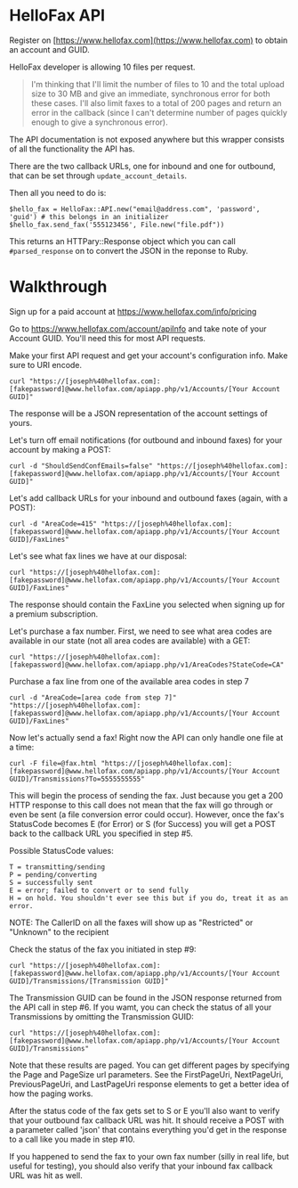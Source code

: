 # HelloFax API

Register on [https://www.hellofax.com](https://www.hellofax.com) to obtain an account and GUID.

HelloFax developer is allowing 10 files per request.

> I'm thinking that I'll limit the number of files to 10 and the total upload size to 30 MB and give an immediate, synchronous error for both these cases. I'll also limit faxes to a total of 200 pages and return an error in the callback (since I can't determine number of pages quickly enough to give a synchronous error).

The API documentation is not exposed anywhere but this wrapper consists of all the functionality the API has.

There are the two callback URLs, one for inbound and one for outbound, that can be set through `update_account_details`.

Then all you need to do is:

```
$hello_fax = HelloFax::API.new("email@address.com", 'password', 'guid') # this belongs in an initializer
$hello_fax.send_fax('555123456', File.new("file.pdf"))
```

This returns an HTTPary::Response object which you can call `#parsed_response` on to convert the JSON in the reponse to Ruby.

# Walkthrough

Sign up for a paid account at https://www.hellofax.com/info/pricing

Go to https://www.hellofax.com/account/apiInfo and take note of your Account GUID. You'll need this for most API requests.

Make your first API request and get your account's configuration info. Make sure to URI encode.

```
curl "https://[joseph%40hellofax.com]:[fakepassword]@www.hellofax.com/apiapp.php/v1/Accounts/[Your Account GUID]"
```

The response will be a JSON representation of the account settings of yours.

Let's turn off email notifications (for outbound and inbound faxes) for your account by making a POST:

```
curl -d "ShouldSendConfEmails=false" "https://[joseph%40hellofax.com]:[fakepassword]@www.hellofax.com/apiapp.php/v1/Accounts/[Your Account GUID]"
```

Let's add callback URLs for your inbound and outbound faxes (again, with a POST):

```
curl -d "AreaCode=415" "https://[joseph%40hellofax.com]:[fakepassword]@www.hellofax.com/apiapp.php/v1/Accounts/[Your Account GUID]/FaxLines"
```

Let's see what fax lines we have at our disposal:

```
curl "https://[joseph%40hellofax.com]:[fakepassword]@www.hellofax.com/apiapp.php/v1/Accounts/[Your Account GUID]/FaxLines"
```

The response should contain the FaxLine you selected when signing up for a premium subscription.

Let's purchase a fax number. First, we need to see what area codes are available in our state (not all area codes are available) with a GET:

```
curl "https://[joseph%40hellofax.com]:[fakepassword]@www.hellofax.com/apiapp.php/v1/AreaCodes?StateCode=CA"
```

Purchase a fax line from one of the available area codes in step 7

```
curl -d "AreaCode=[area code from step 7]" "https://[joseph%40hellofax.com]:[fakepassword]@www.hellofax.com/apiapp.php/v1/Accounts/[Your Account GUID]/FaxLines"
```

Now let's actually send a fax! Right now the API can only handle one file at a time:

```
curl -F file=@fax.html "https://[joseph%40hellofax.com]:[fakepassword]@www.hellofax.com/apiapp.php/v1/Accounts/[Your Account GUID]/Transmissions?To=5555555555"
```

This will begin the process of sending the fax. Just because you get a 200 HTTP response to this call does not mean that the fax will go through or even be sent (a file conversion error could occur). However, once the fax's StatusCode becomes E (for Error) or S (for Success) you will get a POST back to the callback URL you specified in step #5.

Possible StatusCode values:

```
T = transmitting/sending
P = pending/converting
S = successfully sent
E = error; failed to convert or to send fully
H = on hold. You shouldn't ever see this but if you do, treat it as an error.
```

NOTE: The CallerID on all the faxes will show up as "Restricted" or "Unknown" to the recipient

Check the status of the fax you initiated in step #9:

```
curl "https://[joseph%40hellofax.com]:[fakepassword]@www.hellofax.com/apiapp.php/v1/Accounts/[Your Account GUID]/Transmissions/[Transmission GUID]"
```

The Transmission GUID can be found in the JSON response returned from the API call in step #6. If you wamt, you can check the status of all your Transmissions by omitting the Transmission GUID:

```
curl "https://[joseph%40hellofax.com]:[fakepassword]@www.hellofax.com/apiapp.php/v1/Accounts/[Your Account GUID]/Transmissions"
```

Note that these results are paged. You can get different pages by specifying the Page and PageSize url parameters. See the FirstPageUri, NextPageUri, PreviousPageUri, and LastPageUri response elements to get a better idea of how the paging works.

After the status code of the fax gets set to S or E you'll also want to verify that your outbound fax callback URL was hit. It should receive a POST with a parameter called 'json' that contains everything you'd get in the response to a call like you made in step #10.

If you happened to send the fax to your own fax number (silly in real life, but useful for testing), you should also verify that your inbound fax callback URL was hit as well.
